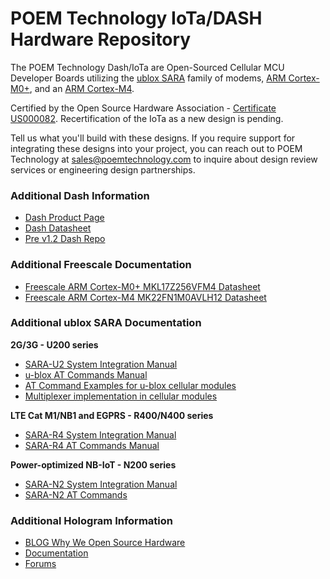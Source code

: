 # POEM Technology IoTa/DASH Hardware Repository

The POEM Technology Dash/IoTa are Open-Sourced Cellular MCU Developer Boards utilizing the [ublox SARA](https://www.u-blox.com/en/product-search/field_product_form/sara-111) family of modems, [ARM Cortex-M0+](https://www.mouser.com/ProductDetail/NXP-Freescale/MKL17Z256VFM4/?qs=sGAEpiMZZMsrb0xF%2FYczN2b%252bEswDCxRovw9noGekbwBCU7fbhyrbpg%3D%3D), and an [ARM Cortex-M4](https://www.mouser.com/productdetail/nxp-freescale/mk22fn1m0avlh12?qs=sGAEpiMZZMvu0Nwh4cA1weykV7KKB4hmpEGIIX8z2SGjfkLAT5PTyQ%3D%3D). 

Certified by the Open Source Hardware Association - [Certificate US000082](http://certificate.oshwa.org/certification-directory/).
Recertification of the IoTa as a new design is pending.

Tell us what you'll build with these designs. If you require support for integrating these designs into your project, you can reach out to POEM Technology at sales@poemtechnology.com to inquire about design review services or engineering design partnerships.

### Additional Dash Information

 - [Dash Product Page](https://hologram.io/dash/)
 - [Dash Datasheet](https://hologram.io/docs/reference/dash/datasheet/)
 - [Pre v1.2 Dash Repo](https://github.com/hologram-io/hologram-hardware)

### Additional Freescale Documentation

 - [Freescale ARM Cortex-M0+ MKL17Z256VFM4 Datasheet](https://www.mouser.com/ds/2/302/KL17P64M48SF6-1126486.pdf)
 - [Freescale ARM Cortex-M4 MK22FN1M0AVLH12 Datasheet](https://www.mouser.com/ds/2/302/K22P64M120SF5V2-1126240.pdf)

### Additional ublox SARA Documentation

**2G/3G - U200 series**
 - [SARA-U2 System Integration Manual](https://www.u-blox.com/sites/default/files/SARA-G3-U2_SysIntegrManual_%28UBX-13000995%29_0.pdf)
 - [u-blox AT Commands Manual](https://www.u-blox.com/sites/default/files/u-blox-CEL_ATCommands_%28UBX-13002752%29.pdf)
 - [AT Command Examples for u-blox cellular modules](https://www.u-blox.com/sites/default/files/AT-CommandsExamples_AppNote_%28UBX-13001820%29.pdf)
 - [Multiplexer implementation in cellular modules](https://www.u-blox.com/sites/default/files/products/documents/MuxImplementation_ApplicationNote_%28UBX-13001887%29.pdf)
 
**LTE Cat M1/NB1 and EGPRS - R400/N400 series**

 - [SARA-R4 System Integration Manual](https://www.u-blox.com/sites/default/files/SARA-R4_SysIntegrManual_%28UBX-16029218%29.pdf)
 - [SARA-R4 AT Commands Manual](https://www.u-blox.com/sites/default/files/SARA-R4_ATCommands_%28UBX-17003787%29.pdf)

**Power-optimized NB-IoT - N200 series**

 - [SARA-N2 System Integration Manual](https://www.u-blox.com/sites/default/files/SARA-N2_SysIntegrManual_%28UBX-17005143%29.pdf)
 - [SARA-N2 AT Commands](https://www.u-blox.com/sites/default/files/SARA-N2_ATCommands_%28UBX-16014887%29.pdf)

### Additional Hologram Information

 - [BLOG Why We Open Source Hardware](https://hologram.io/open-sourcing-our-hardware/)
 - [Documentation](https://hologram.io/docs/)
 - [Forums](https://community.hologram.io/)
